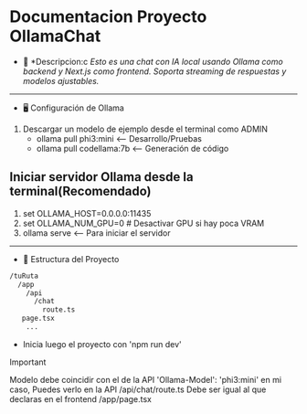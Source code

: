 # **Documentacion  Proyecto OllamaChat**
- 📝 *Descripcion:c *Esto es una chat con IA local usando Ollama como backend y Next.js como frontend. Soporta streaming de respuestas y modelos ajustables.*


---

- 🖥️ Configuración de Ollama
1. Descargar un modelo de ejemplo  desde el terminal como ADMIN
    - ollama pull phi3:mini <-- Desarrollo/Pruebas
    - ollama pull codellama:7b <-- Generación de código

## Iniciar servidor Ollama desde la terminal(Recomendado)
1. set OLLAMA_HOST=0.0.0.0:11435
2. set OLLAMA_NUM_GPU=0  # Desactivar GPU si hay poca VRAM
3. ollama serve <-- Para iniciar el servidor



--- 
- 🚀 Estructura del Proyecto

```bash
/tuRuta
  /app
    /api
      /chat
        route.ts  
   page.tsx  
    ...               
```

- Inicia luego el proyecto con 'npm run dev'


> [!IMPORTANT]
> Modelo debe coincidir con el de la API  'Ollama-Model': 'phi3:mini'  en mi caso,  Puedes verlo en la API  /api/chat/route.ts
> Debe ser igual al que declaras en el frontend /app/page.tsx

